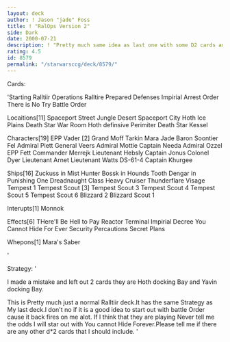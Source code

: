 ```yaml
---
layout: deck
author: ! Jason "jade" Foss
title: ! "RalOps Version 2"
side: Dark
date: 2000-07-21
description: ! "Pretty much same idea as last one with some D2 cards added."
rating: 4.5
id: 8579
permalink: "/starwarsccg/deck/8579/"
---
```

Cards: 

'Starting
Ralltiir Operations
Ralltire
Prepared Defenses
Impirial Arrest Order
There is No Try
Battle Order

Locaitions[11]
Spaceport Street
Jungle
Desert
Spaceport City
Hoth Ice Plains
Death Star War Room
Hoth definsive Perimiter
Death Star
Kessel

Characters[19]
EPP Vader [2]
Grand Moff Tarkin
Mara Jade
Baron Soontier Fel
Admiral Piett
General Veers
Admiral Mottie
Captain Needa
Admiral Ozzel
EPP Fett
Commander Merrejk
Lieutenant Hebsly
Captain Jonus
Colonel Dyer
Lieutenant Arnet
Lieutenant Watts
DS-61-4
Captain Khurgee

Ships[16]
Zuckuss in Mist Hunter
Bossk in Hounds Tooth
Dengar in Punishing One
Dreadnaught Class Heavy Cruiser
Thunderflare
Visage
Tempest 1
Tempest Scout [3]
Tempest Scout 3
Tempest Scout 4
Tempest Scout 5
Tempest Scout 6
Blizzard 2
Blizzard Scout 1

Interupts[1]
Monnok

Effects[6]
THere'll Be Hell to Pay
Reactor Terminal
Impirial Decree
You Cannot Hide For Ever
Security Percautions
Secret Plans

Whepons[1]
Mara's Saber







'

Strategy: '


I made a mistake and left out 2 cards they are Hoth docking Bay and Yavin docking Bay.

This is Pretty much just a normal Ralltiir deck.It has the same Strategy as My last deck.I don't no if it is a good idea to start out with battle Order cause it back fires on me alot. If I think that they are playing Never tell me the odds I will star out with You cannot Hide Forever.Please tell me if there are any other d*2 cards that I should include. '
